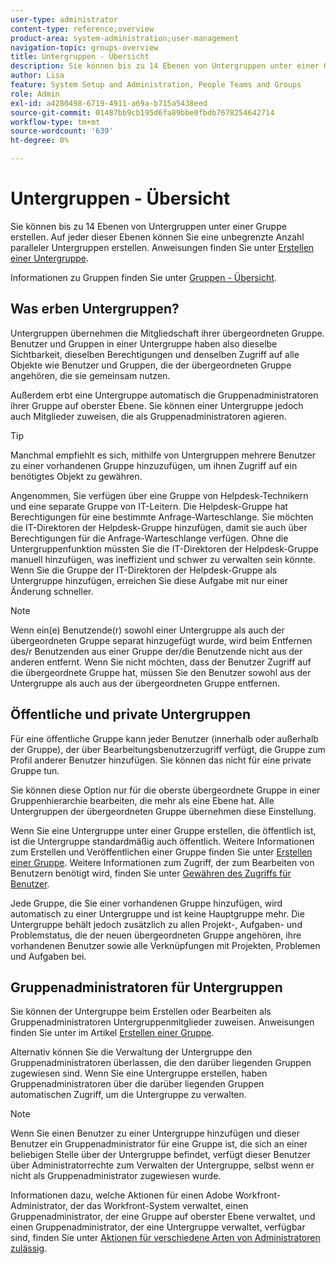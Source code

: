 ```yaml
---
user-type: administrator
content-type: reference;overview
product-area: system-administration;user-management
navigation-topic: groups-overview
title: Untergruppen - Übersicht
description: Sie können bis zu 14 Ebenen von Untergruppen unter einer Gruppe erstellen. Auf jeder dieser Ebenen können Sie eine unbegrenzte Anzahl paralleler Untergruppen erstellen.
author: Lisa
feature: System Setup and Administration, People Teams and Groups
role: Admin
exl-id: a4280498-6719-4911-a69a-b715a5438eed
source-git-commit: 01487bb9cb195d6fa89bbe0fbdb7678254642714
workflow-type: tm+mt
source-wordcount: '639'
ht-degree: 0%

---
```


# Untergruppen - Übersicht

Sie können bis zu 14 Ebenen von Untergruppen unter einer Gruppe erstellen. Auf jeder dieser Ebenen können Sie eine unbegrenzte Anzahl paralleler Untergruppen erstellen. Anweisungen finden Sie unter [Erstellen einer Untergruppe](../../../administration-and-setup/manage-groups/create-and-manage-subgroups/create-a-subgroup.md).

Informationen zu Gruppen finden Sie unter [Gruppen - Übersicht](../../../administration-and-setup/manage-groups/groups-overview/groups.md).

## Was erben Untergruppen?

Untergruppen übernehmen die Mitgliedschaft ihrer übergeordneten Gruppe. Benutzer und Gruppen in einer Untergruppe haben also dieselbe Sichtbarkeit, dieselben Berechtigungen und denselben Zugriff auf alle Objekte wie Benutzer und Gruppen, die der übergeordneten Gruppe angehören, die sie gemeinsam nutzen.

Außerdem erbt eine Untergruppe automatisch die Gruppenadministratoren ihrer Gruppe auf oberster Ebene. Sie können einer Untergruppe jedoch auch Mitglieder zuweisen, die als Gruppenadministratoren agieren.

>[!TIP]
>
>Manchmal empfiehlt es sich, mithilfe von Untergruppen mehrere Benutzer zu einer vorhandenen Gruppe hinzuzufügen, um ihnen Zugriff auf ein benötigtes Objekt zu gewähren.
>
>Angenommen, Sie verfügen über eine Gruppe von Helpdesk-Technikern und eine separate Gruppe von IT-Leitern. Die Helpdesk-Gruppe hat Berechtigungen für eine bestimmte Anfrage-Warteschlange. Sie möchten die IT-Direktoren der Helpdesk-Gruppe hinzufügen, damit sie auch über Berechtigungen für die Anfrage-Warteschlange verfügen. Ohne die Untergruppenfunktion müssten Sie die IT-Direktoren der Helpdesk-Gruppe manuell hinzufügen, was ineffizient und schwer zu verwalten sein könnte. Wenn Sie die Gruppe der IT-Direktoren der Helpdesk-Gruppe als Untergruppe hinzufügen, erreichen Sie diese Aufgabe mit nur einer Änderung schneller.

>[!NOTE]
>
>Wenn ein(e) Benutzende(r) sowohl einer Untergruppe als auch der übergeordneten Gruppe separat hinzugefügt wurde, wird beim Entfernen des/r Benutzenden aus einer Gruppe der/die Benutzende nicht aus der anderen entfernt. Wenn Sie nicht möchten, dass der Benutzer Zugriff auf die übergeordnete Gruppe hat, müssen Sie den Benutzer sowohl aus der Untergruppe als auch aus der übergeordneten Gruppe entfernen.

## Öffentliche und private Untergruppen

Für eine öffentliche Gruppe kann jeder Benutzer (innerhalb oder außerhalb der Gruppe), der über Bearbeitungsbenutzerzugriff verfügt, die Gruppe zum Profil anderer Benutzer hinzufügen. Sie können das nicht für eine private Gruppe tun.

Sie können diese Option nur für die oberste übergeordnete Gruppe in einer Gruppenhierarchie bearbeiten, die mehr als eine Ebene hat. Alle Untergruppen der übergeordneten Gruppe übernehmen diese Einstellung.

Wenn Sie eine Untergruppe unter einer Gruppe erstellen, die öffentlich ist, ist die Untergruppe standardmäßig auch öffentlich. Weitere Informationen zum Erstellen und Veröffentlichen einer Gruppe finden Sie unter [Erstellen einer Gruppe](../../../administration-and-setup/manage-groups/create-and-manage-groups/create-a-group.md). Weitere Informationen zum Zugriff, der zum Bearbeiten von Benutzern benötigt wird, finden Sie unter [Gewähren des Zugriffs für Benutzer](../../../administration-and-setup/add-users/configure-and-grant-access/grant-access-other-users.md).

Jede Gruppe, die Sie einer vorhandenen Gruppe hinzufügen, wird automatisch zu einer Untergruppe und ist keine Hauptgruppe mehr. Die Untergruppe behält jedoch zusätzlich zu allen Projekt-, Aufgaben- und Problemstatus, die der neuen übergeordneten Gruppe angehören, ihre vorhandenen Benutzer sowie alle Verknüpfungen mit Projekten, Problemen und Aufgaben bei.

## Gruppenadministratoren für Untergruppen

<!--
Group Admins of a subgroup can't manage statuses or project preferences of the subgroup YET (Sprint 22/Oct 28, 2020)</p>
-->

Sie können der Untergruppe beim Erstellen oder Bearbeiten als Gruppenadministratoren Untergruppenmitglieder zuweisen. Anweisungen finden Sie unter [](../../../administration-and-setup/manage-groups/create-and-manage-groups/create-a-group.md#create) im Artikel [Erstellen einer Gruppe](../../../administration-and-setup/manage-groups/create-and-manage-groups/create-a-group.md).

Alternativ können Sie die Verwaltung der Untergruppe den Gruppenadministratoren überlassen, die den darüber liegenden Gruppen zugewiesen sind. Wenn Sie eine Untergruppe erstellen, haben Gruppenadministratoren über die darüber liegenden Gruppen automatischen Zugriff, um die Untergruppe zu verwalten.

>[!NOTE]
>
>Wenn Sie einen Benutzer zu einer Untergruppe hinzufügen und dieser Benutzer ein Gruppenadministrator für eine Gruppe ist, die sich an einer beliebigen Stelle über der Untergruppe befindet, verfügt dieser Benutzer über Administratorrechte zum Verwalten der Untergruppe, selbst wenn er nicht als Gruppenadministrator zugewiesen wurde.

Informationen dazu, welche Aktionen für einen Adobe Workfront-Administrator, der das Workfront-System verwaltet, einen Gruppenadministrator, der eine Gruppe auf oberster Ebene verwaltet, und einen Gruppenadministrator, der eine Untergruppe verwaltet, verfügbar sind, finden Sie unter [Aktionen für verschiedene Arten von Administratoren zulässig](../../../administration-and-setup/manage-groups/group-roles/group-actions-allowed-different-types-admins.md).
